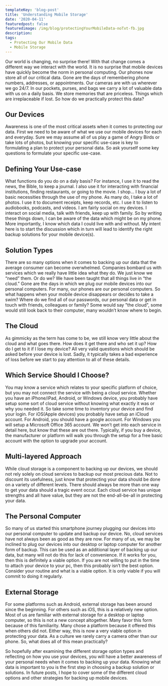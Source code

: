 ```yaml
---
templateKey: 'blog-post'
title: 'Understanding Mobile Storage'
date: '2020-04-11'
featuredpost: false
featuredimage: /img/blog/protectingYourMobileData-noTxt-fb.jpg
description:
tags:
  - Protecting Our Mobile Data
  - Mobile Storage
---
```


Our world is changing, no surprise there! With that change comes a different way we interact with the world. It is no surprise that mobile devices have quickly become the norm in personal computing. Our phones now store all of our critical data. Gone are the days of remembering phone numbers, addresses, or appointments. Our cameras are with us wherever we go 24/7. In our pockets, purses, and bags we carry a lot of valuable data with us on a daily basis. We store memories that are priceless. Things which are irreplaceable if lost. So how do we practically protect this data?

## Our Devices

Awareness is one of the most critical assets when it comes to protecting our data. First we need to be aware of what we use our mobile devices for each and everyday. Sure we may assume all of us play a game of Angry Birds or take lots of photos, but knowing your specific use-case is key to formulating a plan to protect your personal data. So ask yourself some key questions to formulate your specific use-case.

## Defining Your Use-case

What functions do you do on a daly basis?
For instance, I use it to read the news, the Bible, to keep a journal. I also use it for interacting with financial institutions, finding restaurants, or going to the movie. I shop… I buy a lot of basic necessities through the use of my phone. As many do, I take a lot of photos. I use it to document receipts, keep records, etc. I use it to listen to audiobooks, podcasts, and videos. I am fairly social on my devices. I interact on social media, talk with friends, keep up with family. So by writing these things down, I can be aware of the data which might be on my phone. More importantly, I know which data I could live with and without. My intent here is to start the discussion which in turn will lead to identify the right backup solutions for your mobile device(s).

## Solution Types

There are so many options when it comes to backing up our data that the average consumer can become overwhelmed. Companies bombard us with services which we really have little idea what they do. We just know we “need” them. Or do we? We have been taught that all things live in “the cloud.” Gone are the days in which we plug our mobile devices into our personal computers. For many, our phones are our personal computers. So what happens when your mobile device disappears or decides to take a swim? Where do we find all of our passwords, our personal data or get in touch with friends, colleagues or family? Some would say "the cloud", some would still look back to their computer, many wouldn’t know where to begin.

## The Cloud

As gimmicky as the term has come to be, we still know very little about the cloud and what goes there. How does it get there and who set it up? How do I get to it if I lose my device? All very valid questions which should be asked before your device is lost. Sadly, it typically takes a bad experience of loss before we start to pay attention to all of these details.

## Which Service Should I Choose?

You may know a service which relates to your specific platform of choice, but you may not connect the service with being a cloud service. Whether you have an iPhone/iPad, Android, or Windows device, you probably have setup some sort of cloud service without knowing what exactly it was or why you needed it. So take some time to inventory your device and find your login. For iOS(Apple devices) you probably have setup an iCloud account. For Android, you should have a google account. For Windows you will setup a Microsoft Office 365 account. We won’t get into each service in detail here, but know that these are out there. Typically, if you buy a device, the manufacturer or platform will walk you through the setup for a free basic account with the option to upgrade your account.

## Multi-layered Approach

While cloud storage is a component to backing up our devices, we should not rely solely on cloud services to backup our most precious data. Not to discount its usefulness, just know that protecting your data should be done on a variety of different levels. There should always be more than one way to get your data should a tragic event occur. Each cloud service has unique strengths and all have value, but they are not the end-all-be-all in protecting your data.

## The Personal Computer

So many of us started this smartphone journey plugging our devices into our personal computer to update and backup our device. No, cloud services have not always been as good as they are now. For many of us, we may be inclined to plug our devices into our desktop or laptop computer for another form of backup. This can be used as an additional layer of backing up our data, but many will not do this for lack of convenience. If it works for you, then this is definitely a viable option. If you are not willing to put in the time to attach your device to your pc, then this probably isn’t the best option. Consider your routine and what is a viable option. It is only viable if you will commit to doing it regularly.

## External Storage

For some platforms such as Android, external storage has been around since the beginning. For others such as iOS, this is a relatively new option. Most of us are familiar with external storage for a desktop or laptop computer, so this is not a new concept altogether. Many favor this form because of this familiarity. Many chose a platform because it offered this when others did not. Either way, this is now a very viable option in protecting your data.
As a culture we rarely carry a camera other than our phone. So, what does all of this mean practically?

So hopefully after examining the different storage option types and reflecting on how you use your devices, you will have a better awareness of your personal needs when it comes to backing up your data. Knowing what data is important to you is the first step in choosing a backup solution or solutions. In future posts, I hope to cover some of the different cloud options and other strategies for backing up mobile devices.
